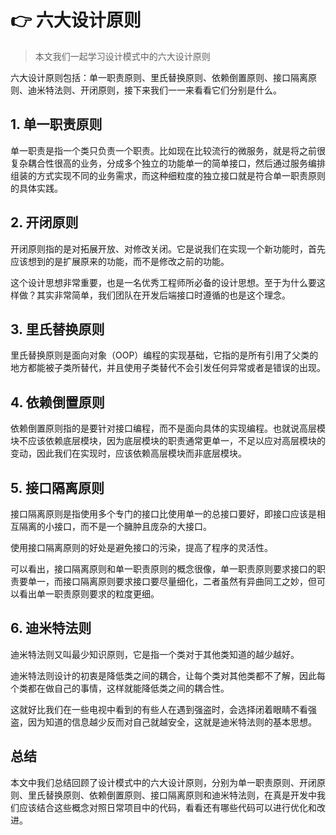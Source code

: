 # 👉 六大设计原则
> 本文我们一起学习设计模式中的六大设计原则

六大设计原则包括：单一职责原则、里氏替换原则、依赖倒置原则、接口隔离原则、迪米特法则、开闭原则，接下来我们一一来看看它们分别是什么。


## 1. 单一职责原则

单一职责是指一个类只负责一个职责。比如现在比较流行的微服务，就是将之前很复杂耦合性很高的业务，分成多个独立的功能单一的简单接口，然后通过服务编排组装的方式实现不同的业务需求，而这种细粒度的独立接口就是符合单一职责原则的具体实践。

## 2. 开闭原则

开闭原则指的是对拓展开放、对修改关闭。它是说我们在实现一个新功能时，首先应该想到的是扩展原来的功能，而不是修改之前的功能。

这个设计思想非常重要，也是一名优秀工程师所必备的设计思想。至于为什么要这样做？其实非常简单，我们团队在开发后端接口时遵循的也是这个理念。


## 3. 里氏替换原则

里氏替换原则是面向对象（OOP）编程的实现基础，它指的是所有引用了父类的地方都能被子类所替代，并且使用子类替代不会引发任何异常或者是错误的出现。

## 4. 依赖倒置原则

依赖倒置原则指的是要针对接口编程，而不是面向具体的实现编程。也就说高层模块不应该依赖底层模块，因为底层模块的职责通常更单一，不足以应对高层模块的变动，因此我们在实现时，应该依赖高层模块而非底层模块。

## 5. 接口隔离原则

接口隔离原则是指使用多个专门的接口比使用单一的总接口要好，即接口应该是相互隔离的小接口，而不是一个臃肿且庞杂的大接口。

使用接口隔离原则的好处是避免接口的污染，提高了程序的灵活性。

可以看出，接口隔离原则和单一职责原则的概念很像，单一职责原则要求接口的职责要单一，而接口隔离原则要求接口要尽量细化，二者虽然有异曲同工之妙，但可以看出单一职责原则要求的粒度更细。

## 6. 迪米特法则

迪米特法则又叫最少知识原则，它是指一个类对于其他类知道的越少越好。

迪米特法则设计的初衷是降低类之间的耦合，让每个类对其他类都不了解，因此每个类都在做自己的事情，这样就能降低类之间的耦合性。

这就好比我们在一些电视中看到的有些人在遇到强盗时，会选择闭着眼睛不看强盗，因为知道的信息越少反而对自己就越安全，这就是迪米特法则的基本思想。


## 总结

本文中我们总结回顾了设计模式中的六大设计原则，分别为单一职责原则、开闭原则、里氏替换原则、依赖倒置原则、接口隔离原则和迪米特法则，在真是开发中我们应该结合这些概念对照日常项目中的代码，看看还有哪些代码可以进行优化和改进。





